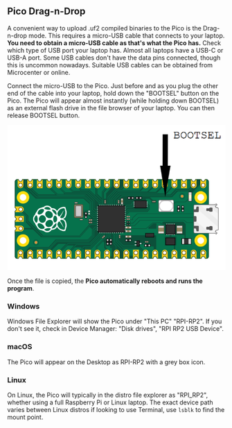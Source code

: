 ## Pico Drag-n-Drop

A convenient way to upload .uf2 compiled binaries to the Pico is the Drag-n-drop mode.
This requires a micro-USB cable that connects to your laptop.
**You need to obtain a micro-USB cable as that's what the Pico has.**
Check which type of USB port your laptop has.
Almost all laptops have a USB-C or USB-A port.
Some USB cables don't have the data pins connected, though this is uncommon nowadays.
Suitable USB cables can be obtained from Microcenter or online.

Connect the micro-USB to the Pico.
Just before and as you plug the other end of the cable into your laptop, hold down the "BOOTSEL" button on the Pico.
The Pico will appear almost instantly (while holding down BOOTSEL) as an external flash drive in the file browser of your laptop.
You can then release BOOTSEL button.

![bootsel switch](./bootsel.png)

Once the file is copied, the **Pico automatically reboots and runs the program**.

### Windows

Windows File Explorer will show the Pico under "This PC" "RPI-RP2".
If you don't see it, check in Device Manager: "Disk drives", "RPI RP2 USB Device".

### macOS

The Pico will appear on the Desktop as RPI-RP2 with a grey box icon.

### Linux

On Linux, the Pico will typically in the distro file explorer as "RPI_RP2", whether using a full Raspberry Pi or Linux laptop.
The exact device path varies between Linux distros if looking to use Terminal, use `lsblk` to find the mount point.
